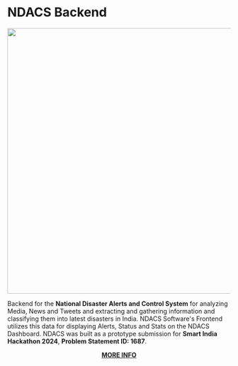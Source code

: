 # NDACS Backend
<img
src="https://github.com/user-attachments/assets/f8322f50-302c-465c-ae63-1600ca614ef9"
width=600
/>

Backend for the **National Disaster Alerts and Control System** for analyzing Media, News and Tweets and extracting and gathering information and classifying them into latest disasters in India. NDACS Software's Frontend utilizes this data for displaying Alerts, Status and Stats on the NDACS Dashboard. NDACS was built as a prototype submission for **Smart India Hackathon 2024**, **Problem Statement ID: 1687**.

<p align="center">
<a href="https://www.linkedin.com/posts/tanishq-pokharia_connections-srmist-srminstituteofscienceandtechnology-ugcPost-7238867274730721281-2Nzg?utm_source=share&utm_medium=member_android">
<b>MORE INFO</b>
</p>
